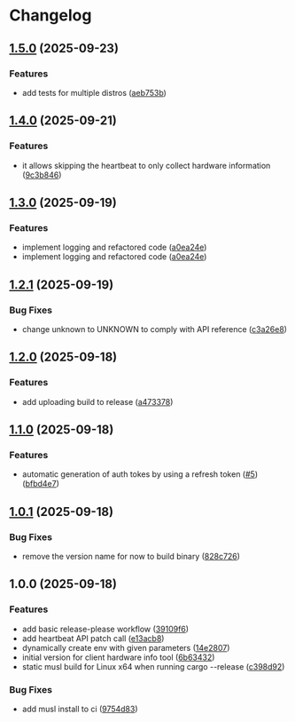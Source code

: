 # Changelog

## [1.5.0](https://github.com/exalsius/client-hw-info/compare/v1.4.0...v1.5.0) (2025-09-23)


### Features

* add tests for multiple distros ([aeb753b](https://github.com/exalsius/client-hw-info/commit/aeb753b4c49712105d3bdd5b3426d6c9d5a21bc1))

## [1.4.0](https://github.com/exalsius/client-hw-info/compare/v1.3.0...v1.4.0) (2025-09-21)


### Features

* it allows skipping the heartbeat to only collect hardware information ([9c3b846](https://github.com/exalsius/client-hw-info/commit/9c3b846e3393bcd313e3c7a0ece4b85005bcedd8))

## [1.3.0](https://github.com/exalsius/client-hw-info/compare/v1.2.1...v1.3.0) (2025-09-19)


### Features

* implement logging and refactored code ([a0ea24e](https://github.com/exalsius/client-hw-info/commit/a0ea24e39ec9887efad20088c7eaecff149772ae))
* implement logging and refactored code ([a0ea24e](https://github.com/exalsius/client-hw-info/commit/a0ea24e39ec9887efad20088c7eaecff149772ae))

## [1.2.1](https://github.com/exalsius/client-hw-info/compare/v1.2.0...v1.2.1) (2025-09-19)


### Bug Fixes

* change unknown to UNKNOWN to comply with API reference ([c3a26e8](https://github.com/exalsius/client-hw-info/commit/c3a26e8966210615cee7b4c23a1779c59d61269e))

## [1.2.0](https://github.com/exalsius/client-hw-info/compare/v1.1.1...v1.2.0) (2025-09-18)


### Features

* add uploading build to release ([a473378](https://github.com/exalsius/client-hw-info/commit/a4733782cde6deb242205b7f8745dd9323548f09))

## [1.1.0](https://github.com/exalsius/client-hw-info/compare/v1.0.1...v1.1.0) (2025-09-18)


### Features

* automatic generation of auth tokes by using a refresh token ([#5](https://github.com/exalsius/client-hw-info/issues/5)) ([bfbd4e7](https://github.com/exalsius/client-hw-info/commit/bfbd4e77120ea50489c56dd7c969c472a8bdeb58))

## [1.0.1](https://github.com/exalsius/client-hw-info/compare/v1.0.0...v1.0.1) (2025-09-18)


### Bug Fixes

* remove the version name for now to build binary ([828c726](https://github.com/exalsius/client-hw-info/commit/828c7260fc7462ca24dcbf01678b61c769782952))

## 1.0.0 (2025-09-18)


### Features

* add basic release-please workflow ([39109f6](https://github.com/exalsius/client-hw-info/commit/39109f613e44718adbf6e9944098319b1620e9ff))
* add heartbeat API patch call ([e13acb8](https://github.com/exalsius/client-hw-info/commit/e13acb80145f750afad388bd84d934ca940718f8))
* dynamically create env with given parameters ([14e2807](https://github.com/exalsius/client-hw-info/commit/14e28070304ad990729d66c44e1dd96867134842))
* initial version for client hardware info tool ([6b63432](https://github.com/exalsius/client-hw-info/commit/6b634324d19350bf3a3a46b0f478234a8e78ab58))
* static musl build for Linux x64 when running cargo --release ([c398d92](https://github.com/exalsius/client-hw-info/commit/c398d92490c75d054205af30ca8aec4632508603))


### Bug Fixes

* add musl install to ci ([9754d83](https://github.com/exalsius/client-hw-info/commit/9754d830f3ca4769de55136794cfef2d7346bfc3))
